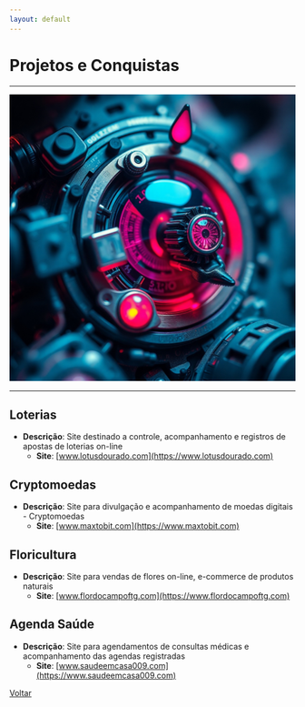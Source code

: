 ```yaml
---
layout: default
---
```


# Projetos e Conquistas

* * *
![projetos](/assets/images/projetos.jpg)
* * *
## Loterias
- **Descrição**: Site destinado a controle, acompanhamento e registros de apostas de loterias on-line
	- **Site**: [www.lotusdourado.com](https://www.lotusdourado.com)

## Cryptomoedas
- **Descrição**: Site para divulgação e acompanhamento de moedas digitais - Cryptomoedas
	- **Site**: [www.maxtobit.com](https://www.maxtobit.com)

## Floricultura
- **Descrição**: Site para vendas de flores on-line, e-commerce de produtos naturais
	- **Site**: [www.flordocampoftg.com](https://www.flordocampoftg.com)

## Agenda Saúde
- **Descrição**: Site para agendamentos de consultas médicas e acompanhamento das agendas registradas
	- **Site**: [www.saudeemcasa009.com](https://www.saudeemcasa009.com)

[Voltar](./)
